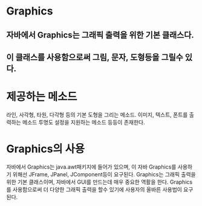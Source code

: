 Graphics
=======

자바에서 Graphics는 그래픽 출력을 위한 기본 클래스다.
--------
이 클래스를 사용함으로써 그림, 문자, 도형등을 그릴수 있다.
-------

# 제공하는 메소드
라인, 사각형, 타원, 다각형 등의 기본 도형을 그리는 메소드.
이미지, 텍스트, 폰트를 출력하는 메소드
투명도 설정을 지원하는 메소드 등등이 존재한다.

# Graphics의 사용
자바에서 Graphics는 java.awt패키지에 들어가 있으며, 
이 자바 Graphics를 사용하기 위해선 JFrame, JPanel, JComponent등이 요구된다.
Graphics는 그래픽 출력을 위한 기본 클래스이며, 자바에서 GUI를 만드는데 
매우 중요한 역활을 한다. Graphics를 사용함으로써 더 다양한 그래픽 출력을 할수 있기에 사용자의 올바른 사용법이 요구된다.
